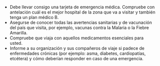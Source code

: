 [Title]: # (Medicamentos)
[Difficulty]: # (Principiante)
[Order]: # (4)

*   Debe llevar consigo una tarjeta de emergencia médica. Compruebe con antelación cuál es el mejor hospital de la zona que va a visitar y también tenga un plan médico B.
*   Asegurse de conocer todas las avertencias sanitarias y de vacunación del país que visita, por ejemplo, vacunas contra la Malaria o la Fiebre Amarilla.
*   Compruebe que viaja con aquellos medicamentos esenciales para usted.
*   Informe a su organización y sus compañeros de viaje si padece de enfermedades crónicas (por ejemplo: asma, diabetes, cardiopatías, etcétera) y cómo deberían responder en caso de una emergencia.